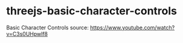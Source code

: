 # threejs-basic-character-controls
Basic Character Controls source: https://www.youtube.com/watch?v=C3s0UHpwlf8

